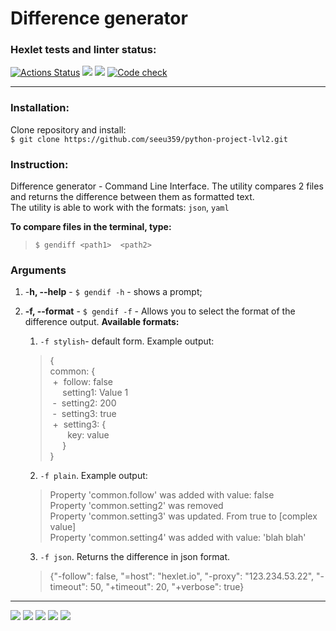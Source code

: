 # Difference generator

### Hexlet tests and linter status:



[![Actions Status](https://github.com/seeu359/python-project-lvl2/workflows/hexlet-check/badge.svg)](https://github.com/seeu359/python-project-lvl2/actions)
<a href="https://codeclimate.com/github/seeu359/python-project-lvl2/maintainability"><img src="https://api.codeclimate.com/v1/badges/592c10dfa0e8e72e5fea/maintainability" /></a>
<a href="https://codeclimate.com/github/seeu359/python-project-lvl2/test_coverage"><img src="https://api.codeclimate.com/v1/badges/592c10dfa0e8e72e5fea/test_coverage" /></a>
[![Code check](https://github.com/seeu359/python-project-lvl2/actions/workflows/lint_and_pytest_checks.yml/badge.svg)](https://github.com/seeu359/python-project-lvl2/actions/workflows/lint_and_pytest_checks.yml)

---
### Installation: 

Clone repository and install:  
``$ git clone https://github.com/seeu359/python-project-lvl2.git``

### Instruction:
Difference generator - Command Line Interface. The utility compares 2 files and 
returns the difference between them as formatted text.  
The utility is able to work with the formats: ```json```, ```yaml```


**To compare files in the terminal, type:**  
>```$ gendiff <path1>  <path2>```

### Arguments

1. -**h, --help** - ```$ gendif -h``` - shows a prompt;
2. **-f, --format** - ```$ gendif -f``` - Allows you to select the format of the 
difference output. **Available formats:**
  
   1. `-f stylish`- default form. Example output:
  
   >{  
     common: {  
 +  follow: false  
     setting1: Value 1  
 -  setting2: 200  
 -  setting3: true  
 +  setting3: {   
       key: value  
     }  
}
    2. `-f plain`. Example output:  
  
    > Property 'common.follow' was added with value: false  
Property 'common.setting2' was removed  
Property 'common.setting3' was updated. From true to [complex value]  
Property 'common.setting4' was added with value: 'blah blah'
    3. `-f json`. Returns the difference in json format.
  
    >{"-follow": false, "=host": "hexlet.io", "-proxy": "123.234.53.22", "-timeout": 50, "+timeout": 20, "+verbose": true}
---
        









<a href="https://asciinema.org/a/511274" target="_blank"><img src="https://asciinema.org/a/511274.svg" /></a>
<a href="https://asciinema.org/a/511276" target="_blank"><img src="https://asciinema.org/a/511276.svg" /></a>
<a href="https://asciinema.org/a/512623" target="_blank"><img src="https://asciinema.org/a/512623.svg" /></a>
<a href="https://asciinema.org/a/514463" target="_blank"><img src="https://asciinema.org/a/514463.svg" /></a>
<a href="https://asciinema.org/a/514465" target="_blank"><img src="https://asciinema.org/a/514465.svg" /></a>